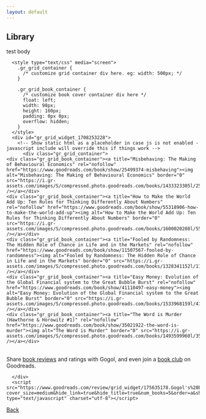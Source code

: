 ```yaml
---
layout: default
---
```


## Library

test body

      <style type="text/css" media="screen">
        .gr_grid_container {
          /* customize grid container div here. eg: width: 500px; */
        }

        .gr_grid_book_container {
          /* customize book cover container div here */
          float: left;
          width: 98px;
          height: 160px;
          padding: 0px 0px;
          overflow: hidden;
        }
      </style>
      <div id="gr_grid_widget_1708253228">
        <!-- Show static html as a placeholder in case js is not enabled - javascript include will override this if things work -->
          <div class="gr_grid_container">
    <div class="gr_grid_book_container"><a title="Misbehaving: The Making of Behavioural Economics" rel="nofollow" href="https://www.goodreads.com/book/show/25499374-misbehaving"><img alt="Misbehaving: The Making of Behavioural Economics" border="0" src="https://i.gr-assets.com/images/S/compressed.photo.goodreads.com/books/1433323305l/25499374._SX98_.jpg" /></a></div>
    <div class="gr_grid_book_container"><a title="How to Make the World Add Up: Ten Rules for Thinking Differently About Numbers" rel="nofollow" href="https://www.goodreads.com/book/show/55318906-how-to-make-the-world-add-up"><img alt="How to Make the World Add Up: Ten Rules for Thinking Differently About Numbers" border="0" src="https://i.gr-assets.com/images/S/compressed.photo.goodreads.com/books/1600020208l/55318906._SX98_.jpg" /></a></div>
    <div class="gr_grid_book_container"><a title="Fooled by Randomness: The Hidden Role of Chance in Life and in the Markets" rel="nofollow" href="https://www.goodreads.com/book/show/11507567-fooled-by-randomness"><img alt="Fooled by Randomness: The Hidden Role of Chance in Life and in the Markets" border="0" src="https://i.gr-assets.com/images/S/compressed.photo.goodreads.com/books/1328341152l/11507567._SX98_.jpg" /></a></div>
    <div class="gr_grid_book_container"><a title="Easy Money: Evolution of the Global Financial system to the Great Bubble Burst" rel="nofollow" href="https://www.goodreads.com/book/show/41110497-easy-money"><img alt="Easy Money: Evolution of the Global Financial system to the Great Bubble Burst" border="0" src="https://i.gr-assets.com/images/S/compressed.photo.goodreads.com/books/1533968159l/41110497._SX98_.jpg" /></a></div>
    <div class="gr_grid_book_container"><a title="The Word is Murder (Hawthorne & Horowitz #1)" rel="nofollow" href="https://www.goodreads.com/book/show/35021922-the-word-is-murder"><img alt="The Word is Murder" border="0" src="https://i.gr-assets.com/images/S/compressed.photo.goodreads.com/books/1493599960l/35021922._SX98_.jpg" /></a></div>
  <noscript><br/>Share <a rel="nofollow" href="/">book reviews</a> and ratings with Gogol, and even join a <a rel="nofollow" href="/group">book club</a> on Goodreads.</noscript>
  </div>

      </div>
      <script src="https://www.goodreads.com/review/grid_widget/175635178.Gogol's%20bookshelf:%20read?cover_size=medium&hide_link=true&hide_title=true&num_books=5&order=a&shelf=read&sort=random&widget_id=1708253228" type="text/javascript" charset="utf-8"></script>


[Back](./)
